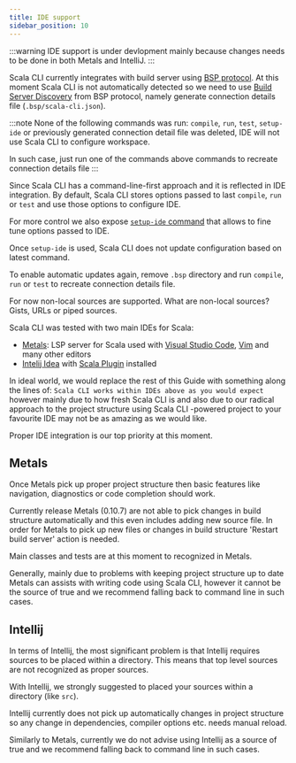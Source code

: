 ```yaml
---
title: IDE support
sidebar_position: 10
---
```


:::warning
IDE support is under devlopment mainly because changes needs to be done in both Metals and IntelliJ.
:::


Scala CLI currently integrates with build server using [BSP protocol](https://build-server-protocol.github.io/). At this moment Scala CLI is not automatically detected so we need to use [Build Server Discovery](https://build-server-protocol.github.io/docs/server-discovery.html) from BSP protocol, namely generate connection details file (`.bsp/scala-cli.json`).

:::note
None of the following commands was run: `compile`, `run`, `test`, `setup-ide` or previously generated connection detail file was deleted, IDE will not use Scala CLI to configure workspace.

In such case, just run one of the commands above commands to recreate connection details file
:::


Since Scala CLI has a command-line-first approach and it is reflected in IDE integration. By default, Scala CLI stores options passed to last `compile`, `run` or `test` and use those options to configure IDE. 

For more control we also expose [`setup-ide` command](../commands/setup-ide.md) that allows to fine tune options passed to IDE. 

Once `setup-ide` is used, Scala CLI does not update configuration based on latest command. 

To enable automatic updates again, remove `.bsp` directory and run `compile`, `run` or `test` to recreate connection details file.

For now non-local sources are supported. What are non-local sources? Gists, URLs or piped sources.


Scala CLI was tested with two main IDEs for Scala:
 - [Metals](https://scalameta.org/metals/): LSP server for Scala used with [Visual Studio Code](https://code.visualstudio.com/), [Vim](https://www.vim.org/) and many other editors
 - [Intelij Idea](https://www.jetbrains.com/idea/) with [Scala Plugin](https://confluence.jetbrains.com/display/SCA/Scala+Plugin+for+IntelliJ+IDEA?_ga=2.54176744.1963952405.1634470110-410935139.1631638301) installed

In ideal world, we would replace the rest of this Guide with something along the lines of: `Scala CLI works within IDEs above as you would expect` however mainly due to how fresh Scala CLI is and also due to our radical approach to the project structure using Scala CLI -powered project to your favourite IDE may not be as amazing as we would like.

Proper IDE integration is our top priority at this moment.

## Metals

Once Metals pick up proper project structure then basic features like navigation, diagnostics or code completion should work.

Currently release Metals (0.10.7) are not able to pick changes in build structure automatically and this even includes adding new source file. In order for Metals to pick up new files or changes in build structure 'Restart build server' action is needed.

Main classes and tests are at this moment to recognized in Metals.

Generally, mainly due to problems with keeping project structure up to date Metals can assists with writing code using Scala CLI, however it cannot be the source of true and we recommend falling back to command line in such cases.

## Intellij

In terms of Intellij, the most significant problem is that Intellij requires sources to be placed within a directory. This means that top level sources are not recognized as proper sources.

With Intellij, we strongly suggested to placed your sources within a directory (like `src`).

Intellij currently does not pick up automatically changes in project structure so any change in dependencies, compiler options etc. needs manual reload.

Similarly to Metals, currently we do not advise using Intellij as a source of true and we recommend falling back to command line in such cases.